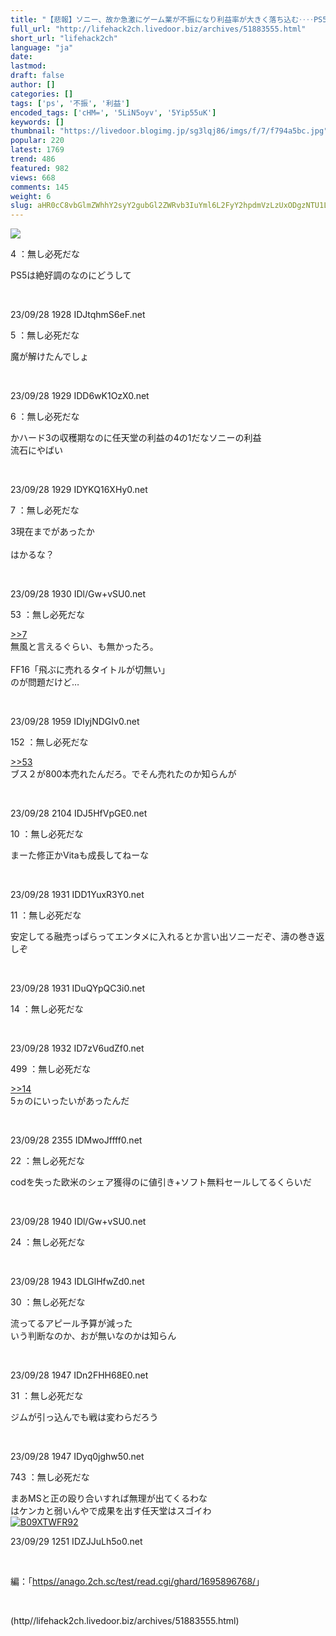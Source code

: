 ```yaml
---
title: "【悲報】ソニー、故か急激にゲーム業が不振になり利益率が大きく落ち込む‥‥PS5は絶好調のなのにどうして？😥"
full_url: "http://lifehack2ch.livedoor.biz/archives/51883555.html"
short_url: "lifehack2ch"
language: "ja"
date: 
lastmod: 
draft: false
author: []
categories: []
tags: ['ps', '不振', '利益']
encoded_tags: ['cHM=', '5LiN5oyv', '5Yip55uK']
keywords: []
thumbnail: "https://livedoor.blogimg.jp/sg3lqj86/imgs/f/7/f794a5bc.jpg"
popular: 220
latest: 1769
trend: 486
featured: 982
views: 668
comments: 145
weight: 6
slug: aHR0cC8vbGlmZWhhY2syY2gubGl2ZWRvb3IuYml6L2FyY2hpdmVzLzUxODgzNTU1Lmh0bWw=
---
```


![](https://livedoor.blogimg.jp/sg3lqj86/imgs/f/7/f794a5bc.jpg)

<div><p class='t_name'>4 ：無し必死だな</p> <p class='r2'>PS5は絶好調のなのにどうして </p><br><p>23/09/28 1928 IDJtqhmS6eF.net</p> <p class='t_name'>5 ：無し必死だな</p> <p class='r4'>魔が解けたんでしょ </p><br><p>23/09/28 1929 IDD6wK1OzX0.net</p> <p class='t_name'>6 ：無し必死だな</p> <p class='r4'>かハード3の収穫期なのに任天堂の利益の4の1だなソニーの利益 <br> 流石にやばい </p><br><p>23/09/28 1929 IDYKQ16XHy0.net</p> <p class='t_name'>7 ：無し必死だな</p> <p class='r1'>3現在までがあったか <br> <br> はかるな？ </p><br><p>23/09/28 1930 IDl/Gw+vSU0.net</p> <p class='t_name_res'>53 ：無し必死だな</p> <p class='r4'><a href='#res_7'>>>7</a> <br> 無風と言えるぐらい、も無かったろ。 <br> <br> FF16「飛ぶに売れるタイトルが切無い」 <br> のが問題だけど… </p><br><p>23/09/28 1959 IDIyjNDGIv0.net</p> <p class='t_name_res'>152 ：無し必死だな</p> <p class='r4'><a href='#res_53'>>>53</a> <br> ブス２が800本売れたんだろ。でそん売れたのか知らんが </p><br><p>23/09/28 2104 IDJ5HfVpGE0.net</p> <p class='t_name'>10 ：無し必死だな</p> <p class='r4'>まーた修正かVitaも成長してねーな </p><br><p>23/09/28 1931 IDD1YuxR3Y0.net</p> <p class='t_name'>11 ：無し必死だな</p> <p class='r4'>安定してる融売っぱらってエンタメに入れるとか言い出ソニーだぞ、濤の巻き返しぞ </p><br><p>23/09/28 1931 IDuQYpQC3i0.net</p> <p class='t_name'>14 ：無し必死だな</p> <br><p>23/09/28 1932 ID7zV6udZf0.net</p> <p class='t_name_res'>499 ：無し必死だな</p> <p class='r4'><a href='#res_14'>>>14</a> <br> 5ヵのにいったいがあったんだ </p><br><p>23/09/28 2355 IDMwoJffff0.net</p> <p class='t_name'>22 ：無し必死だな</p> <p class='r4'>codを失った欧米のシェア獲得のに値引き+ソフト無料セールしてるくらいだ </p><br><p>23/09/28 1940 IDl/Gw+vSU0.net</p> <p class='t_name'>24 ：無し必死だな</p> <br><p>23/09/28 1943 IDLGlHfwZd0.net</p> <p class='t_name'>30 ：無し必死だな</p> <p class='r4'>流ってるアピール予算が減った <br> いう判断なのか、おが無いなのかは知らん </p><br><p>23/09/28 1947 IDn2FHH68E0.net</p> <p class='t_name'>31 ：無し必死だな</p> <p class='r4'>ジムが引っ込んでも戦は変わらだろう </p><br><p>23/09/28 1947 IDyq0jghw50.net</p> <p class='t_name'>743 ：無し必死だな</p> <p class='r2'>まあMSと正の殴り合いすれば無理が出てくるわな <br> はケンカと弱いんやで成果を出す任天堂はスゴイわ<br><a href='https//www.amazon.co.jp/dp/B09XTWFR92/?tag=nishiky24-22' target='_blank'><img src='https//m.media-amazon.com/images/I/41QR8k4yENL._SL500_.jpg' alt='B09XTWFR92' border='0'></a> </p><p>23/09/29 1251 IDZJJuLh5o0.net</p> <br><p class='p_url'>編：「<a href='https//anago.2ch.sc/test/read.cgi/ghard/1695896768/' target='_blank'>https//anago.2ch.sc/test/read.cgi/ghard/1695896768/</a>」</p> <br clear='all'></div>

(http//lifehack2ch.livedoor.biz/archives/51883555.html)
